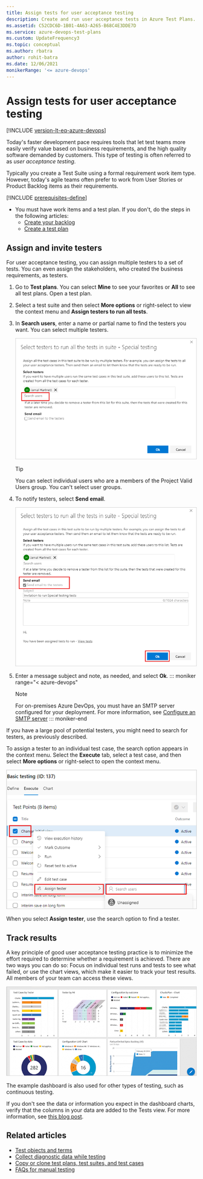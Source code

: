 ```yaml
---
title: Assign tests for user acceptance testing
description: Create and run user acceptance tests in Azure Test Plans. Test to verify that each of the deliverables meets your users' needs.
ms.assetid: C52CDC6D-1B01-4A63-A265-B68C4E3DDE7D
ms.service: azure-devops-test-plans
ms.custom: UpdateFrequency3
ms.topic: conceptual
ms.author: rbatra
author: rohit-batra
ms.date: 12/06/2021
monikerRange: '<= azure-devops'
---
```


# Assign tests for user acceptance testing

[!INCLUDE [version-lt-eq-azure-devops](../includes/version-lt-eq-azure-devops.md)] 

Today's faster development pace requires tools that let test teams more easily verify value based
on business requirements, and the high quality software demanded by customers. This type of testing is often referred to as _user acceptance testing_.

Typically you create a Test Suite using a formal requirement work item type. However, today's 
agile teams often prefer to work from User Stories or Product Backlog items as their requirements.

[!INCLUDE [prerequisites-define](includes/prerequisites-stakeholder.md)]
- You must have work items and a test plan. If you don't, do the steps in the following articles: 
   - [Create your backlog](../boards/backlogs/create-your-backlog.md)
   - [Create a test plan](create-a-test-plan.md)

<a name="search-assign"></a>

## Assign and invite testers

For user acceptance testing, you can assign multiple testers to a set of tests. You can even assign the stakeholders, who created the business requirements, as testers.

1. Go to **Test plans**. You can select **Mine** to see your favorites or **All** to see all test plans. Open a test plan.

2. Select a test suite and then select **More options** or right-select to view the context menu and **Assign testers to run all tests**.

3. In **Search users**, enter a name or partial name to find the testers you want. You can select multiple testers.

   ![Screenshot shows the option to search for users with two users already selected.](media/user-acceptance-testing/search-select-testers.png)

   > [!TIP]
   > You can select individual users who are a members of the Project Valid Users group.
   > You can't select user groups.

4. To notify testers, select **Send email**.

   ![Screenshot shows the option to send email selected and text boxes for subject and notes.](media/user-acceptance-testing/send-messages-testers.png)

5. Enter a message subject and note, as needed, and select **Ok**.
::: moniker range="< azure-devops"

   > [!NOTE]
   > For on-premises Azure DevOps, you must have an SMTP server configured for your deployment.
   > For more information, see [Configure an SMTP server](/azure/devops/server/admin/setup-customize-alerts)
::: moniker-end

If you have a large pool of potential testers, you might need to search for testers, as previously described.

To assign a tester to an individual test case, the search option appears in the context menu.
Select the **Execute** tab, select a test case, and then select **More options** or right-select to open the context menu.

![Screenshot shows a test case selected with the Assign tester menu option selected and Search users highlighted.](media/user-acceptance-testing/test-case-search-testers.png)

When you select **Assign tester**, use the search option to find a tester.

## Track results

A key principle of good user acceptance testing practice is to minimize the effort required to determine whether a requirement is achieved. There are two ways you can do so: Focus on individual test runs and tests to see what failed, or use the chart views, which make it easier to track your test results. All members of your team can access these views.   

![Screenshot showing test results.](media/user-acceptance-testing/uat8.png)

The example dashboard is also used for other types of testing, such as continuous testing.

If you don't see the data or information you expect in the dashboard charts, verify that the columns in your data are added to the Tests view. For more information, see [this blog post](https://devblogs.microsoft.com/devops/visual-studio-team-services-manual-testing-tips-charts-iterations-and-runs/).

## Related articles

- [Test objects and terms](test-objects-overview.md)
- [Collect diagnostic data while testing](collect-diagnostic-data.md)
- [Copy or clone test plans, test suites, and test cases](copy-clone-test-items.md)
- [FAQs for manual testing](reference-qa.yml)
